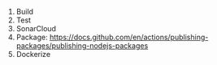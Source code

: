 1. Build
2. Test
3. SonarCloud
4. Package: https://docs.github.com/en/actions/publishing-packages/publishing-nodejs-packages
5. Dockerize
